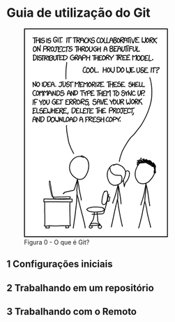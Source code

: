 # Guia de utilização do Git

<figure>
	<img src="0-intro.png" />
	<figcaption>Figura 0 - O que é Git?</figcaption>
</figure>

## 1 Configurações iniciais
## 2 Trabalhando em um repositório
## 3 Trabalhando com o Remoto
